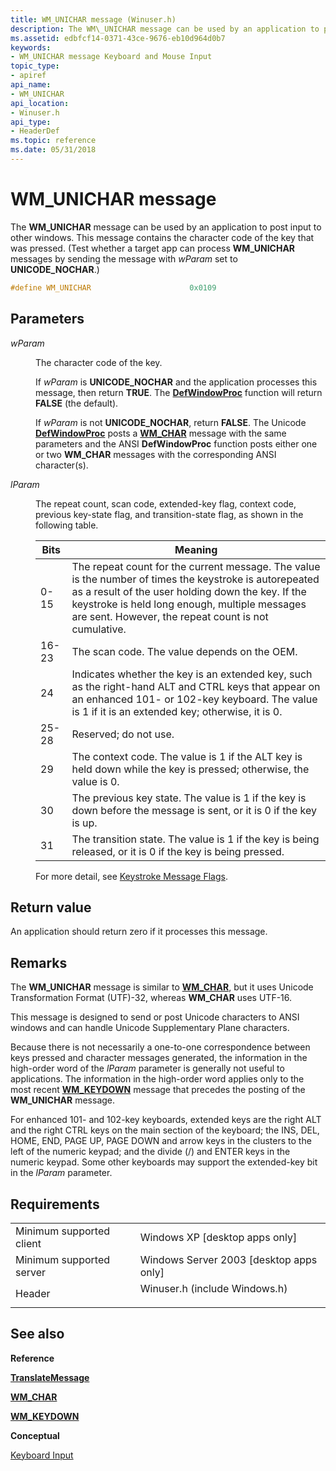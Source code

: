 ```yaml
---
title: WM_UNICHAR message (Winuser.h)
description: The WM\_UNICHAR message can be used by an application to post input to other windows.
ms.assetid: edbfcf14-0371-43ce-9676-eb10d964d0b7
keywords:
- WM_UNICHAR message Keyboard and Mouse Input
topic_type:
- apiref
api_name:
- WM_UNICHAR
api_location:
- Winuser.h
api_type:
- HeaderDef
ms.topic: reference
ms.date: 05/31/2018
---
```


# WM\_UNICHAR message

The **WM\_UNICHAR** message can be used by an application to post input to other windows. This message contains the character code of the key that was pressed. (Test whether a target app can process **WM\_UNICHAR** messages by sending the message with *wParam* set to **UNICODE\_NOCHAR**.)


```C++
#define WM_UNICHAR                      0x0109
```



## Parameters

<dl> <dt>

*wParam* 
</dt> <dd>

The character code of the key.

If *wParam* is **UNICODE\_NOCHAR** and the application processes this message, then return **TRUE**. The [**DefWindowProc**](https://docs.microsoft.com/windows/desktop/api/winuser/nf-winuser-defwindowproca) function will return **FALSE** (the default).

If *wParam* is not **UNICODE\_NOCHAR**, return **FALSE**. The Unicode  [**DefWindowProc**](https://docs.microsoft.com/windows/desktop/api/winuser/nf-winuser-defwindowproca) posts a [**WM\_CHAR**](wm-char.md) message with the same parameters and the ANSI **DefWindowProc** function posts either one or two **WM\_CHAR** messages with the corresponding ANSI character(s).

</dd> <dt>

*lParam* 
</dt> <dd>

The repeat count, scan code, extended-key flag, context code, previous key-state flag, and transition-state flag, as shown in the following table.



| Bits  | Meaning                                                                                                                                                                                                                                                               |
|-------|-----------------------------------------------------------------------------------------------------------------------------------------------------------------------------------------------------------------------------------------------------------------------|
| 0-15  | The repeat count for the current message. The value is the number of times the keystroke is autorepeated as a result of the user holding down the key. If the keystroke is held long enough, multiple messages are sent. However, the repeat count is not cumulative. |
| 16-23 | The scan code. The value depends on the OEM.                                                                                                                                                                                                                          |
| 24    | Indicates whether the key is an extended key, such as the right-hand ALT and CTRL keys that appear on an enhanced 101- or 102-key keyboard. The value is 1 if it is an extended key; otherwise, it is 0.                                                              |
| 25-28 | Reserved; do not use.                                                                                                                                                                                                                                                 |
| 29    | The context code. The value is 1 if the ALT key is held down while the key is pressed; otherwise, the value is 0.                                                                                                                                                     |
| 30    | The previous key state. The value is 1 if the key is down before the message is sent, or it is 0 if the key is up.                                                                                                                                                    |
| 31    | The transition state. The value is 1 if the key is being released, or it is 0 if the key is being pressed.                                                                                                                                                            |

For more detail, see [Keystroke Message Flags](about-keyboard-input.md#keystroke-message-flags).

</dd> </dl>

## Return value

An application should return zero if it processes this message.

## Remarks

The **WM\_UNICHAR** message is similar to [**WM\_CHAR**](wm-char.md), but it uses Unicode Transformation Format (UTF)-32, whereas **WM\_CHAR** uses UTF-16.

This message is designed to send or post Unicode characters to ANSI windows and can handle Unicode Supplementary Plane characters.

Because there is not necessarily a one-to-one correspondence between keys pressed and character messages generated, the information in the high-order word of the *lParam* parameter is generally not useful to applications. The information in the high-order word applies only to the most recent [**WM\_KEYDOWN**](wm-keydown.md) message that precedes the posting of the **WM\_UNICHAR** message.

For enhanced 101- and 102-key keyboards, extended keys are the right ALT and the right CTRL keys on the main section of the keyboard; the INS, DEL, HOME, END, PAGE UP, PAGE DOWN and arrow keys in the clusters to the left of the numeric keypad; and the divide (/) and ENTER keys in the numeric keypad. Some other keyboards may support the extended-key bit in the *lParam* parameter.

## Requirements



|                                     |                                                                                                          |
|-------------------------------------|----------------------------------------------------------------------------------------------------------|
| Minimum supported client<br/> | Windows XP \[desktop apps only\]<br/>                                                              |
| Minimum supported server<br/> | Windows Server 2003 \[desktop apps only\]<br/>                                                     |
| Header<br/>                   | <dl> <dt>Winuser.h (include Windows.h)</dt> </dl> |



## See also

<dl> <dt>

**Reference**
</dt> <dt>

[**TranslateMessage**](https://docs.microsoft.com/windows/desktop/api/winuser/nf-winuser-translatemessage)
</dt> <dt>

[**WM\_CHAR**](wm-char.md)
</dt> <dt>

[**WM\_KEYDOWN**](wm-keydown.md)
</dt> <dt>

**Conceptual**
</dt> <dt>

[Keyboard Input](keyboard-input.md)
</dt> </dl>

 

 





